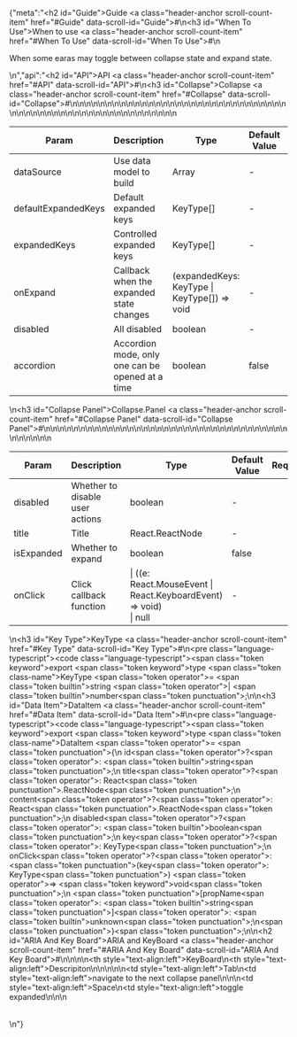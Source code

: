 {"meta":"<h2 id=\"Guide\">Guide <a class=\"header-anchor scroll-count-item\" href=\"#Guide\" data-scroll-id=\"Guide\">#</a></h2>\n<h3 id=\"When To Use\">When to use <a class=\"header-anchor scroll-count-item\" href=\"#When To Use\" data-scroll-id=\"When To Use\">#</a></h3>\n<p>When some earas may toggle between collapse state and expand state.</p>\n","api":"<h2 id=\"API\">API <a class=\"header-anchor scroll-count-item\" href=\"#API\" data-scroll-id=\"API\">#</a></h2>\n<h3 id=\"Collapse\">Collapse <a class=\"header-anchor scroll-count-item\" href=\"#Collapse\" data-scroll-id=\"Collapse\">#</a></h3>\n<table>\n<thead>\n<tr>\n<th>Param</th>\n<th>Description</th>\n<th>Type</th>\n<th>Default Value</th>\n<th>Required</th>\n</tr>\n</thead>\n<tbody>\n<tr>\n<td>dataSource</td>\n<td>Use data model to build</td>\n<td>Array<dataitem></dataitem></td>\n<td>-</td>\n<td></td>\n</tr>\n<tr>\n<td>defaultExpandedKeys</td>\n<td>Default expanded keys</td>\n<td>KeyType[]</td>\n<td>-</td>\n<td></td>\n</tr>\n<tr>\n<td>expandedKeys</td>\n<td>Controlled expanded keys</td>\n<td>KeyType[]</td>\n<td>-</td>\n<td></td>\n</tr>\n<tr>\n<td>onExpand</td>\n<td>Callback when the expanded state changes</td>\n<td>(expandedKeys: KeyType | KeyType[]) =&gt; void</td>\n<td>-</td>\n<td></td>\n</tr>\n<tr>\n<td>disabled</td>\n<td>All disabled</td>\n<td>boolean</td>\n<td>-</td>\n<td></td>\n</tr>\n<tr>\n<td>accordion</td>\n<td>Accordion mode, only one can be opened at a time</td>\n<td>boolean</td>\n<td>false</td>\n<td></td>\n</tr>\n</tbody>\n</table>\n<h3 id=\"Collapse Panel\">Collapse.Panel <a class=\"header-anchor scroll-count-item\" href=\"#Collapse Panel\" data-scroll-id=\"Collapse Panel\">#</a></h3>\n<table>\n<thead>\n<tr>\n<th>Param</th>\n<th>Description</th>\n<th>Type</th>\n<th>Default Value</th>\n<th>Required</th>\n</tr>\n</thead>\n<tbody>\n<tr>\n<td>disabled</td>\n<td>Whether to disable user actions</td>\n<td>boolean</td>\n<td>-</td>\n<td></td>\n</tr>\n<tr>\n<td>title</td>\n<td>Title</td>\n<td>React.ReactNode</td>\n<td>-</td>\n<td></td>\n</tr>\n<tr>\n<td>isExpanded</td>\n<td>Whether to expand</td>\n<td>boolean</td>\n<td>false</td>\n<td></td>\n</tr>\n<tr>\n<td>onClick</td>\n<td>Click callback function</td>\n<td>| ((e: React.MouseEvent<htmlelement> | React.KeyboardEvent<htmlelement>) =&gt; void)<br> | null</htmlelement></htmlelement></td>\n<td>-</td>\n<td></td>\n</tr>\n</tbody>\n</table>\n<h3 id=\"Key Type\">KeyType <a class=\"header-anchor scroll-count-item\" href=\"#Key Type\" data-scroll-id=\"Key Type\">#</a></h3>\n<pre class=\"language-typescript\"><code class=\"language-typescript\"><span class=\"token keyword\">export</span> <span class=\"token keyword\">type</span> <span class=\"token class-name\">KeyType</span> <span class=\"token operator\">=</span> <span class=\"token builtin\">string</span> <span class=\"token operator\">|</span> <span class=\"token builtin\">number</span><span class=\"token punctuation\">;</span>\n</code></pre>\n<h3 id=\"Data Item\">DataItem <a class=\"header-anchor scroll-count-item\" href=\"#Data Item\" data-scroll-id=\"Data Item\">#</a></h3>\n<pre class=\"language-typescript\"><code class=\"language-typescript\"><span class=\"token keyword\">export</span> <span class=\"token keyword\">type</span> <span class=\"token class-name\">DataItem</span> <span class=\"token operator\">=</span> <span class=\"token punctuation\">{</span>\n    id<span class=\"token operator\">?</span><span class=\"token operator\">:</span> <span class=\"token builtin\">string</span><span class=\"token punctuation\">;</span>\n    title<span class=\"token operator\">?</span><span class=\"token operator\">:</span> React<span class=\"token punctuation\">.</span>ReactNode<span class=\"token punctuation\">;</span>\n    content<span class=\"token operator\">?</span><span class=\"token operator\">:</span> React<span class=\"token punctuation\">.</span>ReactNode<span class=\"token punctuation\">;</span>\n    disabled<span class=\"token operator\">?</span><span class=\"token operator\">:</span> <span class=\"token builtin\">boolean</span><span class=\"token punctuation\">;</span>\n    key<span class=\"token operator\">?</span><span class=\"token operator\">:</span> KeyType<span class=\"token punctuation\">;</span>\n    onClick<span class=\"token operator\">?</span><span class=\"token operator\">:</span> <span class=\"token punctuation\">(</span>key<span class=\"token operator\">:</span> KeyType<span class=\"token punctuation\">)</span> <span class=\"token operator\">=&gt;</span> <span class=\"token keyword\">void</span><span class=\"token punctuation\">;</span>\n    <span class=\"token punctuation\">[</span>propName<span class=\"token operator\">:</span> <span class=\"token builtin\">string</span><span class=\"token punctuation\">]</span><span class=\"token operator\">:</span> <span class=\"token builtin\">unknown</span><span class=\"token punctuation\">;</span>\n<span class=\"token punctuation\">}</span><span class=\"token punctuation\">;</span>\n</code></pre>\n<h2 id=\"ARIA And Key Board\">ARIA and KeyBoard <a class=\"header-anchor scroll-count-item\" href=\"#ARIA And Key Board\" data-scroll-id=\"ARIA And Key Board\">#</a></h2>\n<table>\n<thead>\n<tr>\n<th style=\"text-align:left\">KeyBoard</th>\n<th style=\"text-align:left\">Descripiton</th>\n</tr>\n</thead>\n<tbody>\n<tr>\n<td style=\"text-align:left\">Tab</td>\n<td style=\"text-align:left\">navigate to the next collapse panel</td>\n</tr>\n<tr>\n<td style=\"text-align:left\">Space</td>\n<td style=\"text-align:left\">toggle expanded</td>\n</tr>\n</tbody>\n</table>\n"}